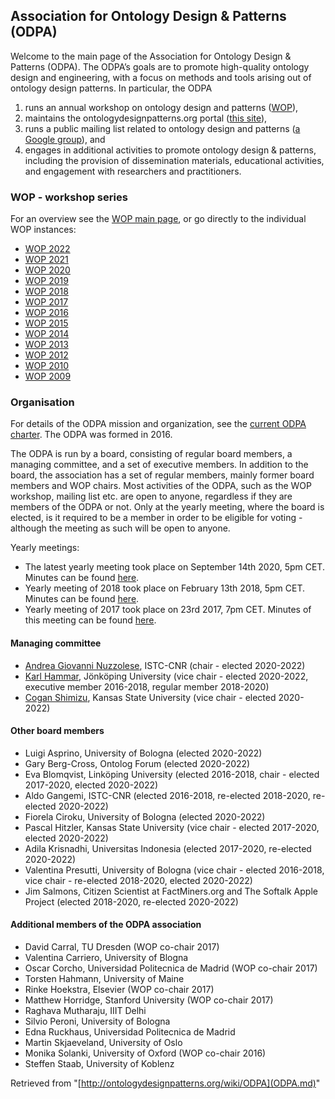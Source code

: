 ##   Association for Ontology Design & Patterns (ODPA)


Welcome to the main page of the Association for Ontology Design & Patterns (ODPA). The ODPA’s goals are to promote high-quality ontology design and engineering, with a focus on methods and tools arising out of ontology design patterns. In particular, the ODPA 



1. runs an annual workshop on ontology design and patterns ([WOP](WOP/Main.md "WOP:Main")),
2. maintains the ontologydesignpatterns.org portal ([this site](http://ontologydesignpatterns.org/ "http://ontologydesignpatterns.org/")),
3. runs a public mailing list related to ontology design and patterns ([a Google group](https://groups.google.com/forum/?fromgroups#!forum/ontology-design-patterns "https://groups.google.com/forum/?fromgroups#!forum/ontology-design-patterns")), and
4. engages in additional activities to promote ontology design & patterns, including the provision of dissemination materials, educational activities, and engagement with researchers and practitioners.


###   WOP - workshop series


For an overview see the  [WOP main page](WOP/Main.md "WOP:Main"), or go directly to the individual WOP instances:



* [WOP 2022](WOP/2022.1.md "WOP:2022")
* [WOP 2021](WOP/2021.1.md "WOP:2021")
* [WOP 2020](WOP/2020.1.md "WOP:2020")
* [WOP 2019](WOP/2019.1.md "WOP:2019")
* [WOP 2018](WOP/2018.1.md "WOP:2018")
* [WOP 2017](WOP/2017.1.md "WOP:2017")
* [WOP 2016](WOP/2016.1.md "WOP:2016")
* [WOP 2015](WOP/2015.md "WOP:2015")
* [WOP 2014](WOP/2014.md "WOP:2014")
* [WOP 2013](WOP/2013.md "WOP:2013")
* [WOP 2012](WOP/2012.md "WOP:2012")
* [WOP 2010](WOP/2010.md "WOP:2010")
* [WOP 2009](WOP/2009.md "WOP:2009")


###   Organisation


For details of the ODPA mission and organization, see the [current ODPA charter](images/a/a3/ODPA-approved-charter.pdf "ODPA-approved-charter.pdf"). The ODPA was formed in 2016.


The ODPA is run by a board, consisting of regular board members, a managing committee, and a set of executive members. In addition to the board, the association has a set of regular members, mainly former board members and WOP chairs. Most activities of the ODPA, such as the WOP workshop, mailing list etc. are open to anyone, regardless if they are members of the ODPA or not. Only at the yearly meeting, where the board is elected, is it required to be a member in order to be eligible for voting - although the meeting as such will be open to anyone.


Yearly meetings:



* The latest yearly meeting took place on September 14th 2020, 5pm CET. Minutes can be found [here](ODPA/ODPA-board-meeting-2020-notes.md "ODPA:ODPA-board-meeting-2020-notes").
* Yearly meeting of 2018 took place on February 13th 2018, 5pm CET. Minutes can be found [here](images/0/01/YearlyMeeting_2018.txt "YearlyMeeting 2018.txt").
* Yearly meeting of 2017 took place on 23rd 2017, 7pm CET. Minutes of this meeting can be found [here](images/2/27/Minutes170223_short.txt "Minutes170223 short.txt").


####   Managing committee


* [Andrea Giovanni Nuzzolese](https://www.istc.cnr.it/it/people/andrea-giovanni-nuzzolese "https://www.istc.cnr.it/it/people/andrea-giovanni-nuzzolese"), ISTC-CNR (chair - elected 2020-2022)
* [Karl Hammar](https://ju.se/en/personinfo?id=2077 "https://ju.se/en/personinfo?id=2077"), Jönköping University (vice chair - elected 2020-2022, executive member 2016-2018, regular member 2018-2020)
* [Cogan Shimizu](https://daselab.cs.ksu.edu/people/cogan-shimizu "https://daselab.cs.ksu.edu/people/cogan-shimizu"), Kansas State University (vice chair - elected 2020-2022)


####   Other board members


* Luigi Asprino, University of Bologna (elected 2020-2022)
* Gary Berg-Cross, Ontolog Forum (elected 2020-2022)
* Eva Blomqvist, Linköping University (elected 2016-2018, chair - elected 2017-2020, elected 2020-2022)
* Aldo Gangemi, ISTC-CNR (elected 2016-2018, re-elected 2018-2020, re-elected 2020-2022)
* Fiorela Ciroku, University of Bologna (elected 2020-2022)
* Pascal Hitzler, Kansas State University (vice chair - elected 2017-2020, elected 2020-2022)
* Adila Krisnadhi, Universitas Indonesia (elected 2017-2020, re-elected 2020-2022)
* Valentina Presutti, University of Bologna (vice chair - elected 2016-2018, vice chair - re-elected 2018-2020, elected 2020-2022)
* Jim Salmons, Citizen Scientist at FactMiners.org and The Softalk Apple Project (elected 2018-2020, re-elected 2020-2022)


####   Additional members of the ODPA association


* David Carral, TU Dresden (WOP co-chair 2017)
* Valentina Carriero, University of Blogna
* Oscar Corcho, Universidad Politecnica de Madrid (WOP co-chair 2017)
* Torsten Hahmann, University of Maine
* Rinke Hoekstra, Elsevier (WOP co-chair 2017)
* Matthew Horridge, Stanford University (WOP co-chair 2017)
* Raghava Mutharaju, IIIT Delhi
* Silvio Peroni, University of Bologna
* Edna Ruckhaus, Universidad Politecnica de Madrid
* Martin Skjaeveland, University of Oslo
* Monika Solanki, University of Oxford (WOP co-chair 2016)
* Steffen Staab, University of Koblenz




Retrieved from "[http://ontologydesignpatterns.org/wiki/ODPA](ODPA.md)"